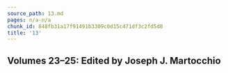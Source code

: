 ```yaml
---
source_path: 13.md
pages: n/a-n/a
chunk_id: 848fb31a17f91491b3309c0d15c471df3c2fd5d8
title: '13'
---
```

## Volumes 23–25: Edited by Joseph J. Martocchio
